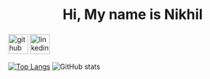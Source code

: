 

<!--
**itslastonenikhil/itslastonenikhil** is a ✨ _special_ ✨ repository because its `README.md` (this file) appears on your GitHub profile.

Here are some ideas to get you started:

- 🔭 I’m currently working on ...
- 🌱 I’m currently learning ...
- 👯 I’m looking to collaborate on ...
- 🤔 I’m looking for help with ...
- 💬 Ask me about ...
- 📫 How to reach me: ...
- 😄 Pronouns: ...
- ⚡ Fun fact: ...
-->

<h1 align="center">Hi, My name is Nikhil</h1>
<h3 align="center"></h3>



[<img src='https://cdn.jsdelivr.net/npm/simple-icons@3.0.1/icons/github.svg' alt='github' height='40'>](https://github.com/itslastonenikhil)  [<img src='https://cdn.jsdelivr.net/npm/simple-icons@3.0.1/icons/linkedin.svg' alt='linkedin' height='40'>](https://www.linkedin.com/in/nikhilmaurya/)  

[![Top Langs](https://github-readme-stats.vercel.app/api/top-langs/?username=itslastonenikhil)](https://github.com/anuraghazra/github-readme-stats)  ![GitHub stats](https://github-readme-stats.vercel.app/api?username=itslastonenikhil&show_icons=true&count_private=true)  



